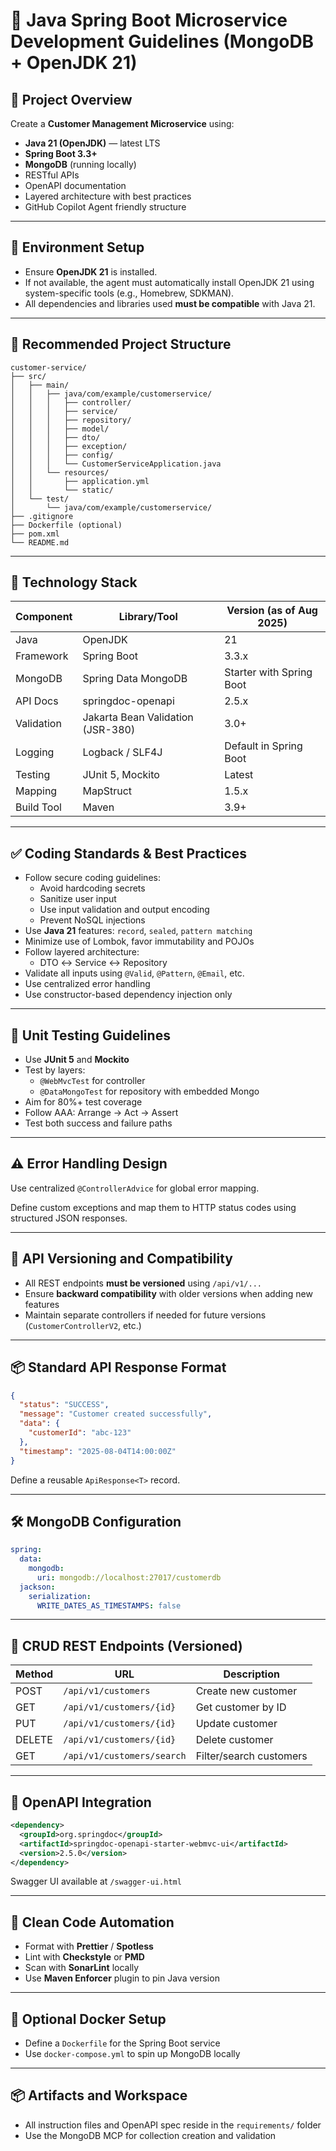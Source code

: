 
# 🧾 Java Spring Boot Microservice Development Guidelines (MongoDB + OpenJDK 21)

## 📁 Project Overview

Create a **Customer Management Microservice** using:

* **Java 21 (OpenJDK)** — latest LTS
* **Spring Boot 3.3+**
* **MongoDB** (running locally)
* RESTful APIs
* OpenAPI documentation
* Layered architecture with best practices
* GitHub Copilot Agent friendly structure

---

## 🧰 Environment Setup

- Ensure **OpenJDK 21** is installed.
- If not available, the agent must automatically install OpenJDK 21 using system-specific tools (e.g., Homebrew, SDKMAN).
- All dependencies and libraries used **must be compatible** with Java 21.

---

## 📂 Recommended Project Structure

```
customer-service/
├── src/
│   ├── main/
│   │   ├── java/com/example/customerservice/
│   │   │   ├── controller/
│   │   │   ├── service/
│   │   │   ├── repository/
│   │   │   ├── model/
│   │   │   ├── dto/
│   │   │   ├── exception/
│   │   │   ├── config/
│   │   │   └── CustomerServiceApplication.java
│   │   └── resources/
│   │       ├── application.yml
│   │       └── static/
│   └── test/
│       └── java/com/example/customerservice/
├── .gitignore
├── Dockerfile (optional)
├── pom.xml
└── README.md
```

---

## 🔧 Technology Stack

| Component  | Library/Tool                      | Version (as of Aug 2025) |
| ---------- | --------------------------------- | ------------------------ |
| Java       | OpenJDK                           | 21                       |
| Framework  | Spring Boot                       | 3.3.x                    |
| MongoDB    | Spring Data MongoDB               | Starter with Spring Boot |
| API Docs   | springdoc-openapi                 | 2.5.x                    |
| Validation | Jakarta Bean Validation (JSR-380) | 3.0+                     |
| Logging    | Logback / SLF4J                   | Default in Spring Boot   |
| Testing    | JUnit 5, Mockito                  | Latest                   |
| Mapping    | MapStruct                         | 1.5.x                    |
| Build Tool | Maven                             | 3.9+                     |

---

## ✅ Coding Standards & Best Practices

- Follow secure coding guidelines:
  - Avoid hardcoding secrets
  - Sanitize user input
  - Use input validation and output encoding
  - Prevent NoSQL injections
- Use **Java 21** features: `record`, `sealed`, `pattern matching`
- Minimize use of Lombok, favor immutability and POJOs
- Follow layered architecture:
  - DTO ↔ Service ↔ Repository
- Validate all inputs using `@Valid`, `@Pattern`, `@Email`, etc.
- Use centralized error handling
- Use constructor-based dependency injection only

---

## 🧪 Unit Testing Guidelines

- Use **JUnit 5** and **Mockito**
- Test by layers:
  - `@WebMvcTest` for controller
  - `@DataMongoTest` for repository with embedded Mongo
- Aim for 80%+ test coverage
- Follow AAA: Arrange → Act → Assert
- Test both success and failure paths

---

## ⚠️ Error Handling Design

Use centralized `@ControllerAdvice` for global error mapping.

Define custom exceptions and map them to HTTP status codes using structured JSON responses.

---

## 🔁 API Versioning and Compatibility

- All REST endpoints **must be versioned** using `/api/v1/...`
- Ensure **backward compatibility** with older versions when adding new features
- Maintain separate controllers if needed for future versions (`CustomerControllerV2`, etc.)

---

## 📦 Standard API Response Format

```json
{
  "status": "SUCCESS",
  "message": "Customer created successfully",
  "data": {
    "customerId": "abc-123"
  },
  "timestamp": "2025-08-04T14:00:00Z"
}
```

Define a reusable `ApiResponse<T>` record.

---

## 🛠️ MongoDB Configuration

```yaml
spring:
  data:
    mongodb:
      uri: mongodb://localhost:27017/customerdb
  jackson:
    serialization:
      WRITE_DATES_AS_TIMESTAMPS: false
```

---

## 🔄 CRUD REST Endpoints (Versioned)

| Method | URL                          | Description             |
|--------|------------------------------|-------------------------|
| POST   | `/api/v1/customers`          | Create new customer     |
| GET    | `/api/v1/customers/{id}`     | Get customer by ID      |
| PUT    | `/api/v1/customers/{id}`     | Update customer         |
| DELETE | `/api/v1/customers/{id}`     | Delete customer         |
| GET    | `/api/v1/customers/search`   | Filter/search customers |

---

## 📘 OpenAPI Integration

```xml
<dependency>
  <groupId>org.springdoc</groupId>
  <artifactId>springdoc-openapi-starter-webmvc-ui</artifactId>
  <version>2.5.0</version>
</dependency>
```

Swagger UI available at `/swagger-ui.html`

---

## 🧼 Clean Code Automation

- Format with **Prettier** / **Spotless**
- Lint with **Checkstyle** or **PMD**
- Scan with **SonarLint** locally
- Use **Maven Enforcer** plugin to pin Java version

---

## 🐳 Optional Docker Setup

- Define a `Dockerfile` for the Spring Boot service
- Use `docker-compose.yml` to spin up MongoDB locally

---

## 📦 Artifacts and Workspace

- All instruction files and OpenAPI spec reside in the `requirements/` folder
- Use the MongoDB MCP for collection creation and validation
